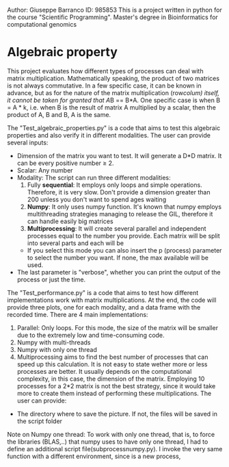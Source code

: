 Author: Giuseppe Barranco
ID: 985853 
This is a project written in python for the course "Scientific Programming". Master's degree in Bioinformatics for computational genomics



# Algebraic property

This project evaluates how different types of processes can deal with matrix multiplication.
Mathematically speaking, the product of two matrices is not always commutative. In a few specific case, it can be known in advance, but as for the nature of the matrix multiplication (row*colum) itself, it cannot be taken for granted that A*B == B*A.
One specific case is when B = A * k, i.e. when B is the result of matrix A multiplied by a scalar, then the product of A, B and B, A is the same. 

The "Test_algebraic_properties.py" is a code that aims to test this algebraic properties and also verify it in different modalities. The user can provide several inputs:
* Dimension of the matrix you want to test. It will generate a D*D matrix. It can be every positive number ≥ 2. 
* Scalar: Any number
* Modality: The script can run three different modalities:
  1. Fully **sequential**: It employs only loops and simple operations. Therefore, it is very slow. Don't provide a dimension greater than 200 unless you don't want to spend ages waiting
  2. **Numpy**: It only uses numpy function. It's known that numpy employs multithreading strategies managing to release the GIL, therefore it can handle easily big matrices
  3. **Multiprocessing**: It will create several parallel and independent processes equal to the number you provide. Each matrix will be split into several parts and each will be
    * If you select this mode you can also insert the p (process) parameter to select the number you
      want. If none, the max available will be used. 
* The last parameter is "verbose", whether you can print the output of the process or just the time.


The "Test_performance.py" is a code that aims to test how different implementations work with matrix multiplications. At the end, the code will provide three plots, one for each modality, and a data frame with the recorded time. There are 4 main implementations: 
1. Parallel: Only loops. For this mode, the size of the matrix will be smaller due to the extremely low and time-consuming code.
2. Numpy with multi-threads
3. Numpy with only one thread
4. Multiprocessing aims to find the best number of processes that can speed up this calculation. It is not easy to state wether more or less processes are better. It usually depends on the computational complexity, in this case, the dimension of the matrix. Employing 10 processes for a 2*2 matrix is not the best strategy, since it would take more to create them instead of performing these multiplications. 
The user can provide:
* The directory where to save the picture. If not, the files will be saved in the script folder



Note on Numpy one thread: To work with only one thread, that is, to force the libraries (BLAS,..) that numpy uses to have only one thread, I had to define an additional script file(subprocessnumpy.py). I invoke the very same function with a different environment, since is a new process, 
